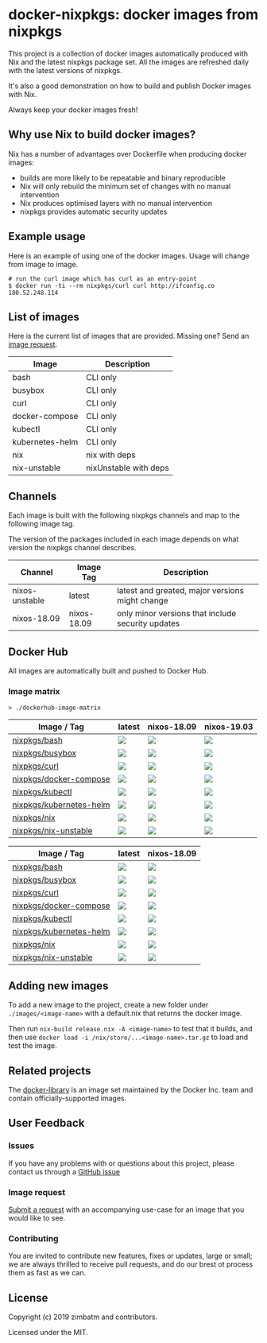 # docker-nixpkgs: docker images from nixpkgs

This project is a collection of docker images automatically produced with Nix
and the latest nixpkgs package set. All the images are refreshed daily with
the latest versions of nixpkgs.

It's also a good demonstration on how to build and publish Docker images with
Nix.

Always keep your docker images fresh!

## Why use Nix to build docker images?

Nix has a number of advantages over Dockerfile when producing docker images:

* builds are more likely to be repeatable and binary reproducible
* Nix will only rebuild the minimum set of changes with no manual intervention
* Nix produces optimised layers with no manual intervention
* nixpkgs provides automatic security updates

## Example usage

Here is an example of using one of the docker images. Usage will change from
image to image.

```
# run the curl image which has curl as an entry-point
$ docker run -ti --rm nixpkgs/curl curl http://ifconfig.co
180.52.248.114
```

## List of images

Here is the current list of images that are provided. Missing one? Send an
[image request](#image-request).

| Image           | Description           |
| ---             | ---                   |
| bash            | CLI only              |
| busybox         | CLI only              |
| curl            | CLI only              |
| docker-compose  | CLI only              |
| kubectl         | CLI only              |
| kubernetes-helm | CLI only              |
| nix             | nix with deps         |
| nix-unstable    | nixUnstable with deps |

## Channels

Each image is built with the following nixpkgs channels and map to the
following image tag.

The version of the packages included in each image depends on what version the
nixpkgs channel describes.

| Channel        | Image Tag   | Description                                       |
| ---            | ---         | ---                                               |
| nixos-unstable | latest      | latest and greated, major versions might change   |
| nixos-18.09    | nixos-18.09 | only minor versions that include security updates |

## Docker Hub

All images are automatically built and pushed to Docker Hub.

### Image matrix

`> ./dockerhub-image-matrix`
<!-- BEGIN mdsh -->
| Image / Tag | latest | nixos-18.09 | nixos-19.03 |
| ---         | ---    | ---         | ---         |
| [nixpkgs/bash](https://hub.docker.com/r/nixpkgs/bash) | ![](https://images.microbadger.com/badges/image/nixpkgs/bash.svg) | ![](https://images.microbadger.com/badges/image/nixpkgs/bash:nixos-18.09.svg) | ![](https://images.microbadger.com/badges/image/nixpkgs/bash:nixos-19.03.svg) |
| [nixpkgs/busybox](https://hub.docker.com/r/nixpkgs/busybox) | ![](https://images.microbadger.com/badges/image/nixpkgs/busybox.svg) | ![](https://images.microbadger.com/badges/image/nixpkgs/busybox:nixos-18.09.svg) | ![](https://images.microbadger.com/badges/image/nixpkgs/busybox:nixos-19.03.svg) |
| [nixpkgs/curl](https://hub.docker.com/r/nixpkgs/curl) | ![](https://images.microbadger.com/badges/image/nixpkgs/curl.svg) | ![](https://images.microbadger.com/badges/image/nixpkgs/curl:nixos-18.09.svg) | ![](https://images.microbadger.com/badges/image/nixpkgs/curl:nixos-19.03.svg) |
| [nixpkgs/docker-compose](https://hub.docker.com/r/nixpkgs/docker-compose) | ![](https://images.microbadger.com/badges/image/nixpkgs/docker-compose.svg) | ![](https://images.microbadger.com/badges/image/nixpkgs/docker-compose:nixos-18.09.svg) | ![](https://images.microbadger.com/badges/image/nixpkgs/docker-compose:nixos-19.03.svg) |
| [nixpkgs/kubectl](https://hub.docker.com/r/nixpkgs/kubectl) | ![](https://images.microbadger.com/badges/image/nixpkgs/kubectl.svg) | ![](https://images.microbadger.com/badges/image/nixpkgs/kubectl:nixos-18.09.svg) | ![](https://images.microbadger.com/badges/image/nixpkgs/kubectl:nixos-19.03.svg) |
| [nixpkgs/kubernetes-helm](https://hub.docker.com/r/nixpkgs/kubernetes-helm) | ![](https://images.microbadger.com/badges/image/nixpkgs/kubernetes-helm.svg) | ![](https://images.microbadger.com/badges/image/nixpkgs/kubernetes-helm:nixos-18.09.svg) | ![](https://images.microbadger.com/badges/image/nixpkgs/kubernetes-helm:nixos-19.03.svg) |
| [nixpkgs/nix](https://hub.docker.com/r/nixpkgs/nix) | ![](https://images.microbadger.com/badges/image/nixpkgs/nix.svg) | ![](https://images.microbadger.com/badges/image/nixpkgs/nix:nixos-18.09.svg) | ![](https://images.microbadger.com/badges/image/nixpkgs/nix:nixos-19.03.svg) |
| [nixpkgs/nix-unstable](https://hub.docker.com/r/nixpkgs/nix-unstable) | ![](https://images.microbadger.com/badges/image/nixpkgs/nix-unstable.svg) | ![](https://images.microbadger.com/badges/image/nixpkgs/nix-unstable:nixos-18.09.svg) | ![](https://images.microbadger.com/badges/image/nixpkgs/nix-unstable:nixos-19.03.svg) |
<!-- END mdsh -->
| Image / Tag | latest | nixos-18.09 |
| ---         | ---    | ---         |
| [nixpkgs/bash](https://hub.docker.com/r/nixpkgs/bash) | ![](https://images.microbadger.com/badges/image/nixpkgs/bash.svg) | ![](https://images.microbadger.com/badges/image/nixpkgs/bash:nixos-18.09.svg) |
| [nixpkgs/busybox](https://hub.docker.com/r/nixpkgs/busybox) | ![](https://images.microbadger.com/badges/image/nixpkgs/busybox.svg) | ![](https://images.microbadger.com/badges/image/nixpkgs/busybox:nixos-18.09.svg) |
| [nixpkgs/curl](https://hub.docker.com/r/nixpkgs/curl) | ![](https://images.microbadger.com/badges/image/nixpkgs/curl.svg) | ![](https://images.microbadger.com/badges/image/nixpkgs/curl:nixos-18.09.svg) |
| [nixpkgs/docker-compose](https://hub.docker.com/r/nixpkgs/docker-compose) | ![](https://images.microbadger.com/badges/image/nixpkgs/docker-compose.svg) | ![](https://images.microbadger.com/badges/image/nixpkgs/docker-compose:nixos-18.09.svg) |
| [nixpkgs/kubectl](https://hub.docker.com/r/nixpkgs/kubectl) | ![](https://images.microbadger.com/badges/image/nixpkgs/kubectl.svg) | ![](https://images.microbadger.com/badges/image/nixpkgs/kubectl:nixos-18.09.svg) |
| [nixpkgs/kubernetes-helm](https://hub.docker.com/r/nixpkgs/kubernetes-helm) | ![](https://images.microbadger.com/badges/image/nixpkgs/kubernetes-helm.svg) | ![](https://images.microbadger.com/badges/image/nixpkgs/kubernetes-helm:nixos-18.09.svg) |
| [nixpkgs/nix](https://hub.docker.com/r/nixpkgs/nix) | ![](https://images.microbadger.com/badges/image/nixpkgs/nix.svg) | ![](https://images.microbadger.com/badges/image/nixpkgs/nix:nixos-18.09.svg) |
| [nixpkgs/nix-unstable](https://hub.docker.com/r/nixpkgs/nix-unstable) | ![](https://images.microbadger.com/badges/image/nixpkgs/nix-unstable.svg) | ![](https://images.microbadger.com/badges/image/nixpkgs/nix-unstable:nixos-18.09.svg) |

## Adding new images

To add a new image to the project, create a new folder under
`./images/<image-name>` with a default.nix that returns the docker image.

Then run `nix-build release.nix -A <image-name>` to test that it builds, and
then use
`docker load -i /nix/store/...<image-name>.tar.gz` to load and test the image.

## Related projects

The [docker-library](https://github.com/docker-library/official-images#readme)
is an image set maintained by the Docker Inc. team and contain
officially-supported images.

## User Feedback

### Issues

If you have any problems with or questions about this project, please contact
us through a [GitHub issue](https://github.com/nix-community/docker-nixpkgs/issues/new)

### Image request

[Submit a request](https://github.com/nix-community/docker-nixpkgs/issues/new)
with an accompanying use-case for an image that you would like to see.

### Contributing

You are invited to contribute new features, fixes or updates, large or small;
we are always thrilled to receive pull requests, and do our brest ot process
them as fast as we can.

## License

Copyright (c) 2019 zimbatm and contributors.

Licensed under the MIT.

